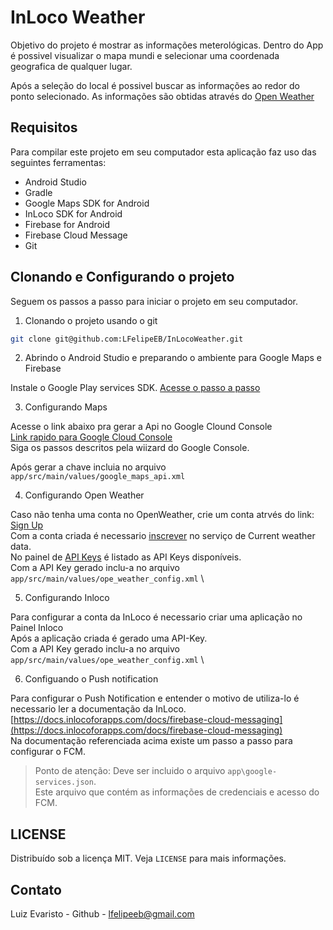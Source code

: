 # InLoco Weather

Objetivo do projeto é mostrar as informações meterológicas.
Dentro do App é possivel visualizar o mapa mundi e selecionar uma coordenada geografica de qualquer lugar.

Após a seleção do local é possivel buscar as informações ao redor do ponto selecionado.
As informações são obtidas através do [Open Weather](htttps://openweather.com)

## Requisitos

Para compilar este projeto em seu computador esta aplicação faz uso das seguintes ferramentas:

- Android Studio
- Gradle
- Google Maps SDK for Android
- InLoco SDK for Android
- Firebase for Android
- Firebase Cloud Message
- Git

## Clonando e Configurando o projeto

Seguem os passos a passo para iniciar o projeto em seu computador.

1. Clonando o projeto usando o git
```bash
git clone git@github.com:LFelipeEB/InLocoWeather.git
```

2. Abrindo o Android Studio e preparando o ambiente para Google Maps e Firebase

Instale o Google Play services SDK. [Acesse o passo a passo](https://developer.android.com/studio/intro/update.html#sdk-manager)

3. Configurando Maps

Acesse o link abaixo pra gerar a Api no Google Clound Console \
[Link rapido para Google Cloud Console](https://console.developers.google.com/flows/enableapi?apiid=maps_android_backend&keyType=CLIENT_SIDE_ANDROID&r=37:A2:4B:68:B7:D5:EB:6D:02:4C:7D:04:39:8A:48:FD:57:95:79:5B%3Bcom.example.inlocoweather) \
Siga os passos descritos pela wiizard do Google Console.

Após gerar a chave incluia no arquivo `app/src/main/values/google_maps_api.xml`

4. Configurando Open Weather

Caso não tenha uma conta no OpenWeather, crie um conta atrvés do link: [Sign Up](https://home.openweathermap.org/users/sign_up) \
Com a conta criada é necessario [inscrever](https://openweathermap.org/api) no serviço de Current weather data. \
No painel de [API Keys](https://home.openweathermap.org/api_keys) é listado as API Keys disponíveis. \
Com a API Key gerado inclu-a no arquivo ``app/src/main/values/ope_weather_config.xml`` \

5. Configurando Inloco

Para configurar a conta da InLoco é necessario criar uma aplicação no Painel Inloco\
Após a aplicação criada é gerado uma API-Key. \
Com a API Key gerado inclu-a no arquivo ``app/src/main/values/ope_weather_config.xml`` \

6. Configuando o Push notification

Para configurar o Push Notification e entender o motivo de utiliza-lo é necessario ler a documentação da InLoco. \
[https://docs.inlocoforapps.com/docs/firebase-cloud-messaging](https://docs.inlocoforapps.com/docs/firebase-cloud-messaging) \
Na documentação referenciada acima existe um passo a passo para configurar o FCM.
> Ponto de atenção: Deve ser incluido o arquivo `app\google-services.json`. \
Este arquivo que contém as informações de credenciais e acesso do FCM.

## LICENSE

Distribuído sob a licença MIT. Veja `LICENSE` para mais informações.

## Contato
Luiz Evaristo - Github - lfelipeeb@gmail.com